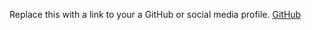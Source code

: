 Replace this with a link to your a GitHub or social media profile.
[GitHub](https://github.com/ABagOfJam)
